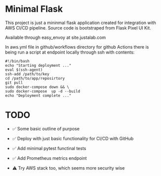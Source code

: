 # Minimal Flask

This project is just a mininmal flask application created for integration with AWS CI/CD pipeline.
Source code is bootstraped from Flask Pixel UI Kit.

Available through easy_envoy at site.justalab.com

In aws.yml file in github/workflows directory for github Actions there is being run a script at endpoint locally through ssh with contents:
```
#!/bin/bash
echo "Starting deployment ..."
eval $(ssh-agent)
ssh-add /path/to/key
cd /path/to/app/reposirtory
git pull
sudo docker-compose down && \
sudo docker-compose  up -d --build
echo "Deployment complete ..."
```

# TODO

- ✅ Some basic outline of purpose

- ✅ Deploy with just basic functionality for CI/CD with GitHub

- ✅ Add minimal pytest functinal tests

- ✅ Add Prometheus metrics endpoint

- ⚠️  Try AWS stack too, which seems more security wise
